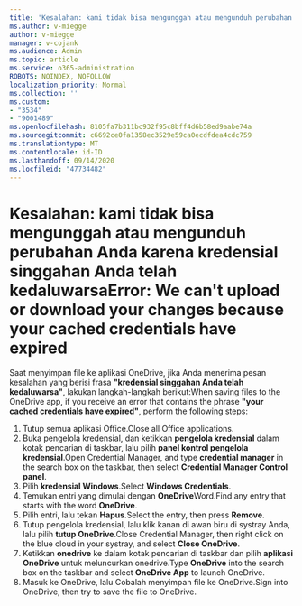 ```yaml
---
title: 'Kesalahan: kami tidak bisa mengunggah atau mengunduh perubahan Anda karena kredensial singgahan Anda telah kedaluwarsa'
ms.author: v-miegge
author: v-miegge
manager: v-cojank
ms.audience: Admin
ms.topic: article
ms.service: o365-administration
ROBOTS: NOINDEX, NOFOLLOW
localization_priority: Normal
ms.collection: ''
ms.custom:
- "3534"
- "9001489"
ms.openlocfilehash: 8105fa7b311bc932f95c8bff4d6b58ed9aabe74a
ms.sourcegitcommit: c6692ce0fa1358ec3529e59ca0ecdfdea4cdc759
ms.translationtype: MT
ms.contentlocale: id-ID
ms.lasthandoff: 09/14/2020
ms.locfileid: "47734482"
---
```

# <a name="error-we-cant-upload-or-download-your-changes-because-your-cached-credentials-have-expired"></a><span data-ttu-id="df32a-102">Kesalahan: kami tidak bisa mengunggah atau mengunduh perubahan Anda karena kredensial singgahan Anda telah kedaluwarsa</span><span class="sxs-lookup"><span data-stu-id="df32a-102">Error: We can't upload or download your changes because your cached credentials have expired</span></span>

<span data-ttu-id="df32a-103">Saat menyimpan file ke aplikasi OneDrive, jika Anda menerima pesan kesalahan yang berisi frasa **"kredensial singgahan Anda telah kedaluwarsa"**, lakukan langkah-langkah berikut:</span><span class="sxs-lookup"><span data-stu-id="df32a-103">When saving files to the OneDrive app, if you receive an error that contains the phrase **"your cached credentials have expired"**, perform the following steps:</span></span>

1. <span data-ttu-id="df32a-104">Tutup semua aplikasi Office.</span><span class="sxs-lookup"><span data-stu-id="df32a-104">Close all Office applications.</span></span>
1. <span data-ttu-id="df32a-105">Buka pengelola kredensial, dan ketikkan **pengelola kredensial** dalam kotak pencarian di taskbar, lalu pilih **panel kontrol pengelola kredensial**.</span><span class="sxs-lookup"><span data-stu-id="df32a-105">Open Credential Manager, and type **credential manager** in the search box on the taskbar, then select **Credential Manager Control panel**.</span></span>
1. <span data-ttu-id="df32a-106">Pilih **kredensial Windows**.</span><span class="sxs-lookup"><span data-stu-id="df32a-106">Select **Windows Credentials**.</span></span>
1. <span data-ttu-id="df32a-107">Temukan entri yang dimulai dengan **OneDrive**Word.</span><span class="sxs-lookup"><span data-stu-id="df32a-107">Find any entry that starts with the word **OneDrive**.</span></span>
1. <span data-ttu-id="df32a-108">Pilih entri, lalu tekan **Hapus**.</span><span class="sxs-lookup"><span data-stu-id="df32a-108">Select the entry, then press **Remove**.</span></span>
1. <span data-ttu-id="df32a-109">Tutup pengelola kredensial, lalu klik kanan di awan biru di systray Anda, lalu pilih **tutup OneDrive**.</span><span class="sxs-lookup"><span data-stu-id="df32a-109">Close Credential Manager, then right click on the blue cloud in your systray, and select **Close OneDrive**.</span></span>
1. <span data-ttu-id="df32a-110">Ketikkan **onedrive** ke dalam kotak pencarian di taskbar dan pilih **aplikasi OneDrive** untuk meluncurkan onedrive.</span><span class="sxs-lookup"><span data-stu-id="df32a-110">Type **OneDrive** into the search box on the taskbar and select **OneDrive App** to launch OneDrive.</span></span>
1. <span data-ttu-id="df32a-111">Masuk ke OneDrive, lalu Cobalah menyimpan file ke OneDrive.</span><span class="sxs-lookup"><span data-stu-id="df32a-111">Sign into OneDrive, then try to save the file to OneDrive.</span></span>
